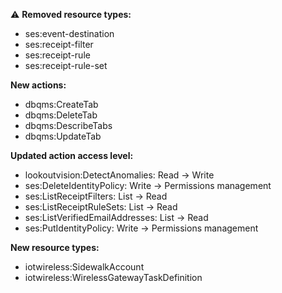 :warning: **Removed resource types:**

- ses:event-destination
- ses:receipt-filter
- ses:receipt-rule
- ses:receipt-rule-set

**New actions:**

- dbqms:CreateTab
- dbqms:DeleteTab
- dbqms:DescribeTabs
- dbqms:UpdateTab

**Updated action access level:**

- lookoutvision:DetectAnomalies: Read -> Write
- ses:DeleteIdentityPolicy: Write -> Permissions management
- ses:ListReceiptFilters: List -> Read
- ses:ListReceiptRuleSets: List -> Read
- ses:ListVerifiedEmailAddresses: List -> Read
- ses:PutIdentityPolicy: Write -> Permissions management

**New resource types:**

- iotwireless:SidewalkAccount
- iotwireless:WirelessGatewayTaskDefinition
